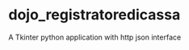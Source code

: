 dojo_registratoredicassa
========================

A Tkinter python application with http json interface
